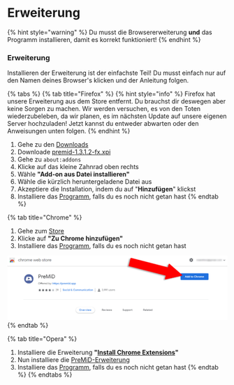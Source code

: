 # Erweiterung

{% hint style="warning" %}
 Du musst die Browsererweiterung **und** das Programm installieren, damit es korrekt funktioniert!
{% endhint %}

### Erweiterung

Installieren der Erweiterung ist der einfachste Teil! Du musst einfach nur auf den Namen deines Browser's klicken und der Anleitung folgen.

{% tabs %}
{% tab title="Firefox" %}
{% hint style="info" %}
Firefox hat unsere Erweiterung aus dem Store entfernt. Du brauchst dir deswegen aber keine Sorgen zu machen. Wir werden versuchen, es von den Toten wiederzubeleben, da wir planen, es im nächsten Update auf unsere eigenen Server hochzuladen! Jetzt kannst du entweder abwarten oder den Anweisungen unten folgen.
{% endhint %}

1. Gehe zu den [Downloads](https://github.com/PreMiD/PreMiD/releases)
2. Downloade [premid-1.3.1.2-fx.xpi](https://github.com/PreMiD/PreMiD/releases)
3. Gehe zu `about:addons`
4. Klicke auf das kleine Zahnrad oben rechts
5. Wähle **"Add-on aus Datei installieren"**
6. Wähle die kürzlich heruntergeladene Datei aus
7. Akzeptiere die Installation, indem du auf "**Hinzufügen**" klickst
8. Installiere das [Programm](application.md), falls du es noch nicht getan hast
{% endtab %}

{% tab title="Chrome" %}
1. Gehe zum [Store](https://chrome.google.com/webstore/detail/premid/agjnjboanicjcpenljmaaigopkgdnihi?authuser=0&hl=en)
2. Klicke auf **"Zu Chrome hinzufügen"**
3. Installiere das [Programm](application.md), falls du es noch nicht getan hast

![Chrome Web Store](../.gitbook/assets/add-to-chrome_edited.png)
{% endtab %}

{% tab title="Opera" %}
1. Installiere die Erweiterung **"**[**Install Chrome Extensions**](https://addons.opera.com/en/extensions/details/install-chrome-extensions/)**"**
2. Nun installiere die [PreMiD-Erweiterung](https://chrome.google.com/webstore/detail/premid/agjnjboanicjcpenljmaaigopkgdnihi)
3. Installiere das [Programm](application.md), falls du es noch nicht getan hast
{% endtab %}
{% endtabs %}

